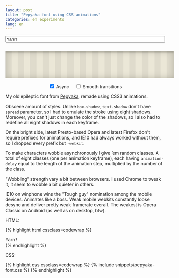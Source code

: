 ```yaml
---
layout: post
title: "Pepyaka font using CSS animations"
categories: en experiments
lang: en
---
```


<style>
    .pep-holder {
        text-align: center;
        padding: 3em 1em;
        margin-left: 0;
        margin-right: 0;
        width: 100%;
        max-width: 100%;
        margin-bottom: 0.5em;
        box-shadow: inset 0 0 1.5em rgba(15,15,0,0.2),
                    inset 0 0.3em 0.3em rgba(15,15,0,0.2);
        background-size: 2.8em 2.8em;
        background-color: #ebe7d7;
        background-image: -webkit-linear-gradient(0deg, rgba(0,0,0,.05) 50%, transparent 50%, transparent);
        background-image: -moz-linear-gradient(0deg, rgba(0,0,0,.05) 50%, transparent 50%, transparent);
        background-image: linear-gradient(90deg, rgba(0,0,0,.05) 50%, transparent 50%, transparent);
    }

    .pep-holder > p {
        margin: 0;
    }

    .pep-input-holder {
        margin-top: 1em;
        margin-bottom: 2em;
    }

    #pep_input {
        width: 100%;
    }

    .pep-constols-holder {
        text-align: center;
    }

    .pep-constols-holder label {
        display: inline-block;
        margin: 0.2em 0.5em 0 0.5em;
    }
</style>

<script>
dzDelayed.push(function() {
    if (!Modernizr.textshadow || !Modernizr.cssanimations || !Modernizr.csstransforms) {
        $('.pep-holder').html('<p><i class="icon-bug"></i> Ooops! Your browser <i>cannot into animations</i>!</p>');
        return;
    }

    var pepBox = $('.pepyaka'),
        pepInput = $('#pep_input'),
        asyncInput = $('#async'),
        sharpInput = $('#sharp'),
        canExecEvent = true,
        oldVal,
        oldRand;

    function redraw(force) {
        var result = '',
            val = pepInput[0].value;

        if (!force && (!canExecEvent || oldVal == val)) return;

        oldVal = val;

        for (var i = 0; i < val.length; i++) {
            var rand = antiJekpotRandom(0, 7, oldRand);

            oldRand = rand;

            result += '<span class="pep'+rand+'">' + (val[i]==' '?'&nbsp;':val[i]) + '</span>';
        }

        if (!result) result = '<i class="icon-bug"></i>';

        pepBox.html(result);

        canExecEvent = false;
        setTimeout(function() {
            canExecEvent = true;
        }, 50);
    }

    pepInput.on('change input keyup blur', function() {
        redraw();
    })
    asyncInput.on('change', function() {
        pepBox.toggleClass('async');
        redraw(true);
    });

    sharpInput.on('change', function() {
        pepBox.toggleClass('smooth');
        redraw(true);
    });

    moveCursorToEnd(pepInput[0]);
    redraw();
});
</script>

<p class="pep-input-holder">
    <input type="text" value="Yarrr!" id="pep_input" class="big" placeholder="Type something">
</p>

<div class="pep-holder">
    <p class="pepyaka async">
    </p>
</div>

<p class="pep-constols-holder">
    <label><input type="checkbox" id="async" checked> Async</label>
    <label><input type="checkbox" id="sharp"> Smooth transitions</label>
</p>

My old epileptic font from [Pepyaka](http://pepyaka.su), remade using CSS3 animations.

Obscene amount of styles. Unlike `box-shadow`, `text-shadow` don't have `spread` parameter, so I had to emulate the stroke using eight shadows. Moreover, you can't just change the color of the shadows, so I also had to redefine all eight shadows in each keyframe.

On the bright side, latest Presto-based Opera and latest Firefox don't require prefixes for animations, and IE10 had always worked without them, so I dropped every prefix but `-webkit`.

To make characters wobble asynchronously I give &rsquo;em random classes. A total of eight classes (one per animation keyframe), each having `animation-delay` equal to the length of the animation step, multiplied by the number of the class.

"Wobbling" strength vary a bit between browsers. I used Chrome to tweak it, it seem to wobble a bit quieter in others.

IE10 on winphone wins the "Tough guy" nomination among the mobile devices. Animates like a boss. Weak mobile webkits constantly loose desync and deliver pretty weak framerate overall. The weakest is Opera Classic on Android (as well as on desktop, btw).

HTML:

{% highlight html cssclass=codewrap %}
<div class="pepyaka async">
    <span class="pep5">Y</span><span class="pep2">a</span><span class="pep7">r</span><span class="pep3">r</span><span class="pep6">r</span><span class="pep0">!</span>
</div>
{% endhighlight %}

CSS:

{% highlight css cssclass=codewrap %}
{% include snippets/pepyaka-font.css %}
{% endhighlight %}

<style>
{% include snippets/pepyaka-font.css %}
</style>